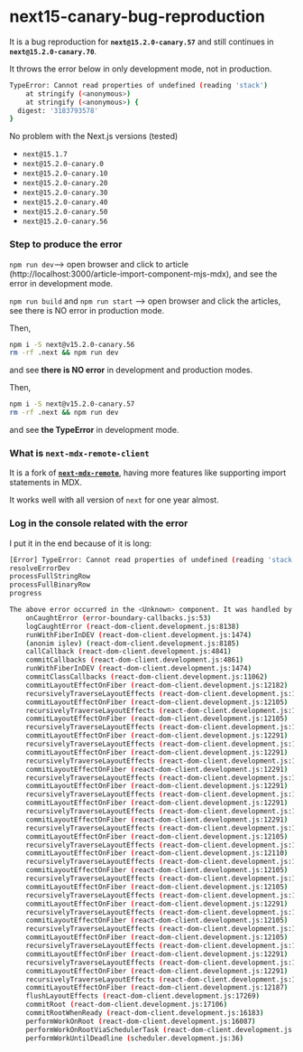 # next15-canary-bug-reproduction

It is a bug reproduction for **`next@15.2.0-canary.57`** and still continues in **`next@15.2.0-canary.70`**.

It throws the error below in only development mode, not in production.

```bash
TypeError: Cannot read properties of undefined (reading 'stack')
    at stringify (<anonymous>)
    at stringify (<anonymous>) {
  digest: '3183793578'
}
```

No problem with the Next.js versions (tested)

- `next@15.1.7`
- `next@15.2.0-canary.0`
- `next@15.2.0-canary.10`
- `next@15.2.0-canary.20`
- `next@15.2.0-canary.30`
- `next@15.2.0-canary.40`
- `next@15.2.0-canary.50`
- `next@15.2.0-canary.56`

### Step to produce the error

`npm run dev`--> open browser and click to article (http://localhost:3000/article-import-component-mjs-mdx), and see the error in development mode.

`npm run build` and `npm run start` --> open browser and click the articles, see there is NO error in production mode.

Then,

```bash
npm i -S next@v15.2.0-canary.56
rm -rf .next && npm run dev
```

and see **there is NO error** in development and production modes.

Then,

```bash
npm i -S next@v15.2.0-canary.57
rm -rf .next && npm run dev
```

and see **the TypeError** in development mode.

### What is `next-mdx-remote-client`

It is a fork of **[`next-mdx-remote`](https://github.com/ipikuka/next-mdx-remote-client)**, having more features like supporting import statements in MDX.

It works well with all version of `next` for one year almost.

### Log in the console related with the error

I put it in the end because of it is long:

```bash
[Error] TypeError: Cannot read properties of undefined (reading 'stack')
resolveErrorDev
processFullStringRow
processFullBinaryRow
progress

The above error occurred in the <Unknown> component. It was handled by the <DevOverlayErrorBoundary> error boundary.
	onCaughtError (error-boundary-callbacks.js:53)
	logCaughtError (react-dom-client.development.js:8138)
	runWithFiberInDEV (react-dom-client.development.js:1474)
	(anonim işlev) (react-dom-client.development.js:8185)
	callCallback (react-dom-client.development.js:4841)
	commitCallbacks (react-dom-client.development.js:4861)
	runWithFiberInDEV (react-dom-client.development.js:1474)
	commitClassCallbacks (react-dom-client.development.js:11062)
	commitLayoutEffectOnFiber (react-dom-client.development.js:12182)
	recursivelyTraverseLayoutEffects (react-dom-client.development.js:13296)
	commitLayoutEffectOnFiber (react-dom-client.development.js:12105)
	recursivelyTraverseLayoutEffects (react-dom-client.development.js:13296)
	commitLayoutEffectOnFiber (react-dom-client.development.js:12105)
	recursivelyTraverseLayoutEffects (react-dom-client.development.js:13296)
	commitLayoutEffectOnFiber (react-dom-client.development.js:12291)
	recursivelyTraverseLayoutEffects (react-dom-client.development.js:13296)
	commitLayoutEffectOnFiber (react-dom-client.development.js:12291)
	recursivelyTraverseLayoutEffects (react-dom-client.development.js:13296)
	commitLayoutEffectOnFiber (react-dom-client.development.js:12291)
	recursivelyTraverseLayoutEffects (react-dom-client.development.js:13296)
	commitLayoutEffectOnFiber (react-dom-client.development.js:12291)
	recursivelyTraverseLayoutEffects (react-dom-client.development.js:13296)
	commitLayoutEffectOnFiber (react-dom-client.development.js:12291)
	recursivelyTraverseLayoutEffects (react-dom-client.development.js:13296)
	commitLayoutEffectOnFiber (react-dom-client.development.js:12291)
	recursivelyTraverseLayoutEffects (react-dom-client.development.js:13296)
	commitLayoutEffectOnFiber (react-dom-client.development.js:12105)
	recursivelyTraverseLayoutEffects (react-dom-client.development.js:13296)
	commitLayoutEffectOnFiber (react-dom-client.development.js:12110)
	recursivelyTraverseLayoutEffects (react-dom-client.development.js:13296)
	commitLayoutEffectOnFiber (react-dom-client.development.js:12105)
	recursivelyTraverseLayoutEffects (react-dom-client.development.js:13296)
	commitLayoutEffectOnFiber (react-dom-client.development.js:12105)
	recursivelyTraverseLayoutEffects (react-dom-client.development.js:13296)
	commitLayoutEffectOnFiber (react-dom-client.development.js:12291)
	recursivelyTraverseLayoutEffects (react-dom-client.development.js:13296)
	commitLayoutEffectOnFiber (react-dom-client.development.js:12105)
	recursivelyTraverseLayoutEffects (react-dom-client.development.js:13296)
	commitLayoutEffectOnFiber (react-dom-client.development.js:12105)
	recursivelyTraverseLayoutEffects (react-dom-client.development.js:13296)
	commitLayoutEffectOnFiber (react-dom-client.development.js:12291)
	recursivelyTraverseLayoutEffects (react-dom-client.development.js:13296)
	commitLayoutEffectOnFiber (react-dom-client.development.js:12291)
	recursivelyTraverseLayoutEffects (react-dom-client.development.js:13296)
	commitLayoutEffectOnFiber (react-dom-client.development.js:12187)
	flushLayoutEffects (react-dom-client.development.js:17269)
	commitRoot (react-dom-client.development.js:17106)
	commitRootWhenReady (react-dom-client.development.js:16183)
	performWorkOnRoot (react-dom-client.development.js:16087)
	performWorkOnRootViaSchedulerTask (react-dom-client.development.js:17995)
	performWorkUntilDeadline (scheduler.development.js:36)
```
